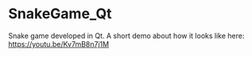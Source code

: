 # SnakeGame_Qt
Snake game developed in Qt.
A short demo about how it looks like here:
https://youtu.be/Kv7mB8n7j1M
